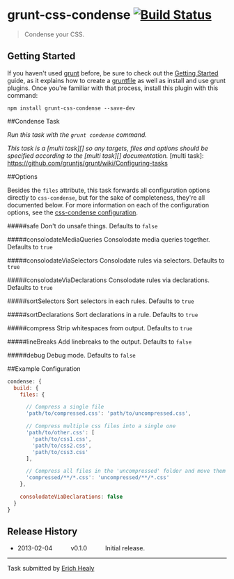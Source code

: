 # grunt-css-condense [![Build Status](https://travis-ci.org/CactusCommander/grunt-css-condense.png)](https://travis-ci.org/CactusCommander/grunt-css-condense)

> Condense your CSS.


## Getting Started
If you haven't used [grunt][] before, be sure to check out the [Getting Started][] guide, as it explains how to create a [gruntfile][Getting Started] as well as install and use grunt plugins. Once you're familiar with that process, install this plugin with this command:

```shell
npm install grunt-css-condense --save-dev
```

[grunt]: http://gruntjs.com/
[Getting Started]: http://gruntjs.com/getting-started

##Condense Task

_Run this task with the `grunt condense` command._

_This task is a [multi task][] so any targets, files and options should be specified according to the [multi task][] documentation._
[multi task]: https://github.com/gruntjs/grunt/wiki/Configuring-tasks

##Options


Besides the `files` attribute, this task forwards all configuration options directly to `css-condense`, but for the sake of completeness, they're all documented below.  For more information on each of the configuration options, see the [css-condense configuration](https://github.com/rstacruz/css-condense).


#####safe
Don't do unsafe things.  Defaults to `false`

#####consolodateMediaQueries
Consolodate media queries together.  Defaults to `true`

#####consolodateViaSelectors
Consolodate rules via selectors.  Defaults to `true`

#####consolodateViaDeclarations
Consolodate rules via declarations.  Defaults to `true`

#####sortSelectors
Sort selectors in each rules.  Defaults to `true`

#####sortDeclarations
Sort declarations in a rule.  Defaults to `true`

#####compress
Strip whitespaces from output.  Defaults to `true`

#####lineBreaks
Add linebreaks to the output.  Defaults to `false`

#####debug
Debug mode.  Defaults to `false`


##Example Configuration
```js
condense: {
  build: {
    files: {

      // Compress a single file
      'path/to/compressed.css': 'path/to/uncompressed.css',

      // Compress multiple css files into a single one
      'path/to/other.css': [
        'path/to/css1.css',
        'path/to/css2.css',
        'path/to/css3.css'
      ],

      // Compress all files in the 'uncompressed' folder and move them to the 'compressed' folder
      'compressed/**/*.css': 'uncompressed/**/*.css'
    },

    consolodateViaDeclarations: false
  }
}
```


## Release History

 * 2013-02-04   v0.1.0   Initial release.

---

Task submitted by [Erich Healy](https://github.com/CactusCommander)
